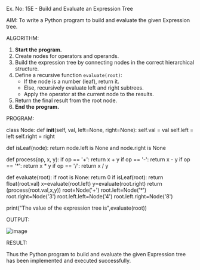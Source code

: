 Ex. No: 15E - Build and Evaluate an Expression Tree

AIM:
To write a Python program to build and evaluate the given Expression tree.

ALGORITHM:

1. **Start the program.**
2. Create nodes for operators and operands.
3. Build the expression tree by connecting nodes in the correct hierarchical structure.
4. Define a recursive function `evaluate(root)`:
   - If the node is a number (leaf), return it.
   - Else, recursively evaluate left and right subtrees.
   - Apply the operator at the current node to the results.
5. Return the final result from the root node.
6. **End the program.**

PROGRAM:

class Node:
    def __init__(self, val, left=None, right=None):
        self.val = val
        self.left = left
        self.right = right

def isLeaf(node):
    return node.left is None and node.right is None
 
def process(op, x, y):
    if op == '+':
        return x + y
    if op == '-':
        return x - y
    if op == '*':
        return x * y
    if op == '/':
        return x / y
 
def evaluate(root):
    if root is None:
        return 0
    if isLeaf(root):
        return float(root.val)
    x=evaluate(root.left)
    y=evaluate(root.right)
    return (process(root.val,x,y))
root=Node('+')
root.left=Node('*')
root.right=Node('3')
root.left.left=Node('4')
root.left.right=Node('8')

print("The value of the expression tree is",evaluate(root))
 
OUTPUT:

![image](https://github.com/user-attachments/assets/8a64b3e6-cb59-4cba-963c-d5519b029d43)


RESULT:

Thus the Python program to build and evaluate the given Expression tree has been implemented and executed successfully.

